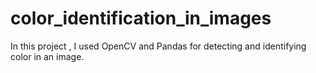 # color_identification_in_images
In this project , I used OpenCV and Pandas for detecting and identifying color in an image.
